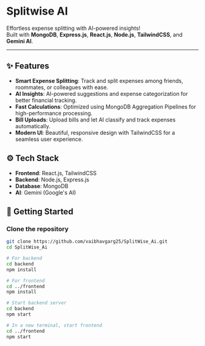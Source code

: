# Splitwise AI

Effortless expense splitting with AI-powered insights!  
Built with **MongoDB**, **Express.js**, **React.js**, **Node.js**, **TailwindCSS**, and **Gemini AI**.


---

## ✨ Features
- **Smart Expense Splitting**: Track and split expenses among friends, roommates, or colleagues with ease.
- **AI Insights**: AI-powered suggestions and expense categorization for better financial tracking.
- **Fast Calculations**: Optimized using MongoDB Aggregation Pipelines for high-performance processing.
- **Bill Uploads**: Upload bills and let AI classify and track expenses automatically.
- **Modern UI**: Beautiful, responsive design with TailwindCSS for a seamless user experience.

## ⚙️ Tech Stack
- **Frontend**: React.js, TailwindCSS
- **Backend**: Node.js, Express.js
- **Database**: MongoDB
- **AI**: Gemini (Google's AI)
  
## 🚀 Getting Started

### Clone the repository
```bash
git clone https://github.com/vaibhavgarg25/SplitWise_Ai.git
cd SplitWise_Ai

# For backend
cd backend
npm install

# For frontend
cd ../frontend
npm install

# Start backend server
cd backend
npm start

# In a new terminal, start frontend
cd ../frontend
npm start

